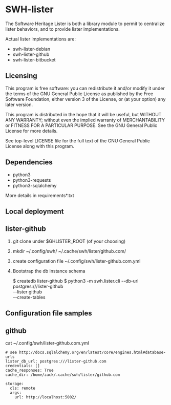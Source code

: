 SWH-lister
============

The Software Heritage Lister is both a library module to permit to
centralize lister behaviors, and to provide lister implementations.

Actual lister implementations are:

- swh-lister-debian
- swh-lister-github
- swh-lister-bitbucket

Licensing
----------

This program is free software: you can redistribute it and/or modify it under
the terms of the GNU General Public License as published by the Free Software
Foundation, either version 3 of the License, or (at your option) any later
version.

This program is distributed in the hope that it will be useful, but WITHOUT ANY
WARRANTY; without even the implied warranty of MERCHANTABILITY or FITNESS FOR A
PARTICULAR PURPOSE.  See the GNU General Public License for more details.

See top-level LICENSE file for the full text of the GNU General Public License
along with this program.


Dependencies
------------

- python3
- python3-requests
- python3-sqlalchemy

More details in requirements*.txt


Local deployment
-----------

## lister-github

1. git clone under $GHLISTER_ROOT (of your choosing)
2. mkdir ~/.config/swh/ ~/.cache/swh/lister/github.com/
3. create configuration file ~/.config/swh/lister-github.com.yml
4. Bootstrap the db instance schema

    $ createdb lister-github
    $ python3 -m swh.lister.cli --db-url postgres:///lister-github \
        --lister github \
        --create-tables


Configuration file samples
-------------------------

## github

cat ~/.config/swh/lister-github.com.yml

    # see http://docs.sqlalchemy.org/en/latest/core/engines.html#database-urls
    lister_db_url: postgres:///lister-github.com
    credentials: []
    cache_responses: True
    cache_dir: /home/zack/.cache/swh/lister/github.com

    storage:
      cls: remote
      args:
        url: http://localhost:5002/
